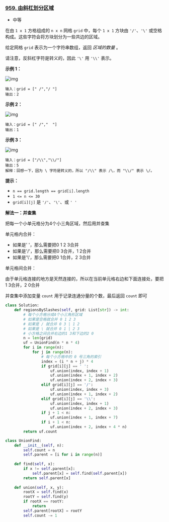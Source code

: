 ### [959. 由斜杠划分区域](https://leetcode.cn/problems/regions-cut-by-slashes/)

- 中等

在由 `1 x 1` 方格组成的 `n x n` 网格 `grid` 中，每个 `1 x 1` 方块由 `'/'`、`'\'` 或空格构成。这些字符会将方块划分为一些共边的区域。

给定网格 `grid` 表示为一个字符串数组，返回 *区域的数量* 。

请注意，反斜杠字符是转义的，因此 `'\'` 用 `'\\'` 表示。

**示例 1：**

 ![img](https://assets.leetcode.com/uploads/2018/12/15/1.png)

```
输入：grid = [" /","/ "]
输出：2
```

**示例 2：**

 ![img](https://assets.leetcode.com/uploads/2018/12/15/2.png)

```
输入：grid = [" /","  "]
输出：1
```

**示例 3：**

 ![img](https://assets.leetcode.com/uploads/2018/12/15/4.png)

```
输入：grid = ["/\\","\\/"]
输出：5
解释：回想一下，因为 \ 字符是转义的，所以 "/\\" 表示 /\，而 "\\/" 表示 \/。
```

**提示：**

- `n == grid.length == grid[i].length`
- `1 <= n <= 30`
- `grid[i][j]` 是 `'/'`、`'\'`、或 `' '`

**解法一：并查集**

把每一个小单元格分为4个小三角区域，然后用并查集

单元格内合并：

- 如果是' '，那么需要把0 1 2 3合并
- 如果是'/'，那么需要把0 3合并，1 2合并
- 如果是'\\'，那么需要把0 1合并，2 3合并

单元格间合并：

由于单元格连接的地方是天然连接的，所以在当前单元格右边和下面连接处，要把1 3合并，2 0合并

并查集中添加变量 `count` 用于记录连通分量的个数，最后返回 `count` 即可

```python
class Solution:
    def regionsBySlashes(self, grid: List[str]) -> int:
        # 每个小方格分成4个小三角形区域
        # 如果是空格就合并 0 1 2 3
        # 如果是 / 就合并 0 3 | 1 2
        # 如果是 \ 就合并 0 1 | 2 3
        # 小方格之间合并右边的1 3和下边的2 0
        n = len(grid)
        uf = UnionFind(n * n * 4)
        for i in range(n):
            for j in range(n):
                # 每个小方格中的 0 号三角的索引
                index = (i * n + j) * 4
                if grid[i][j] == ' ':
                    uf.union(index, index + 1)
                    uf.union(index + 1, index + 2)
                    uf.union(index + 2, index + 3)
                elif grid[i][j] == '/':
                    uf.union(index, index + 3)
                    uf.union(index + 1, index + 2)
                elif grid[i][j] == '\\':
                    uf.union(index, index + 1)
                    uf.union(index + 2, index + 3)
                if j + 1 < n:
                    uf.union(index + 1, index + 7)
                if i + 1 < n:
                    uf.union(index + 2, index + 4 * n)
        return uf.count

class UnionFind:
    def __init__(self, n):
        self.count = n
        self.parent = [i for i in range(n)]
    
    def find(self, x):
        if x != self.parent[x]:
            self.parent[x] = self.find(self.parent[x])
        return self.parent[x]
    
    def union(self, x, y):
        rootX = self.find(x)
        rootY = self.find(y)
        if rootX == rootY:
            return
        self.parent[rootX] = rootY
        self.count -= 1
```

